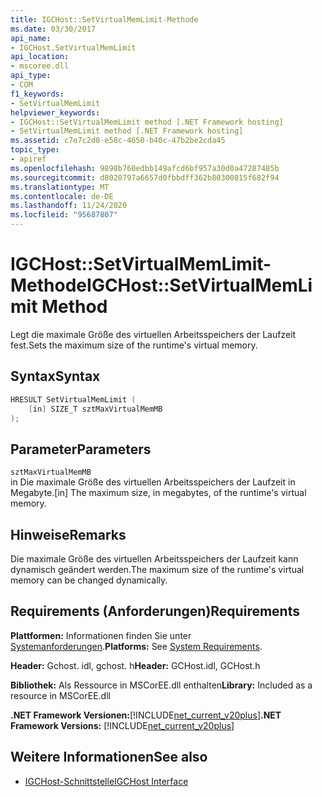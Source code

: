 ```yaml
---
title: IGCHost::SetVirtualMemLimit-Methode
ms.date: 03/30/2017
api_name:
- IGCHost.SetVirtualMemLimit
api_location:
- mscoree.dll
api_type:
- COM
f1_keywords:
- SetVirtualMemLimit
helpviewer_keywords:
- IGCHost::SetVirtualMemLimit method [.NET Framework hosting]
- SetVirtualMemLimit method [.NET Framework hosting]
ms.assetid: c7e7c2d0-e58c-4650-b40c-47b2be2cda45
topic_type:
- apiref
ms.openlocfilehash: 9898b760edbb149afcd6bf957a30d0a47287485b
ms.sourcegitcommit: d8020797a6657d0fbbdff362b80300815f682f94
ms.translationtype: MT
ms.contentlocale: de-DE
ms.lasthandoff: 11/24/2020
ms.locfileid: "95687807"
---
```

# <a name="igchostsetvirtualmemlimit-method"></a><span data-ttu-id="cc98c-102">IGCHost::SetVirtualMemLimit-Methode</span><span class="sxs-lookup"><span data-stu-id="cc98c-102">IGCHost::SetVirtualMemLimit Method</span></span>

<span data-ttu-id="cc98c-103">Legt die maximale Größe des virtuellen Arbeitsspeichers der Laufzeit fest.</span><span class="sxs-lookup"><span data-stu-id="cc98c-103">Sets the maximum size of the runtime's virtual memory.</span></span>  
  
## <a name="syntax"></a><span data-ttu-id="cc98c-104">Syntax</span><span class="sxs-lookup"><span data-stu-id="cc98c-104">Syntax</span></span>  
  
```cpp  
HRESULT SetVirtualMemLimit (  
    [in] SIZE_T sztMaxVirtualMemMB  
);  
```  
  
## <a name="parameters"></a><span data-ttu-id="cc98c-105">Parameter</span><span class="sxs-lookup"><span data-stu-id="cc98c-105">Parameters</span></span>  

 `sztMaxVirtualMemMB`  
 <span data-ttu-id="cc98c-106">in Die maximale Größe des virtuellen Arbeitsspeichers der Laufzeit in Megabyte.</span><span class="sxs-lookup"><span data-stu-id="cc98c-106">[in] The maximum size, in megabytes, of the runtime's virtual memory.</span></span>  
  
## <a name="remarks"></a><span data-ttu-id="cc98c-107">Hinweise</span><span class="sxs-lookup"><span data-stu-id="cc98c-107">Remarks</span></span>  

 <span data-ttu-id="cc98c-108">Die maximale Größe des virtuellen Arbeitsspeichers der Laufzeit kann dynamisch geändert werden.</span><span class="sxs-lookup"><span data-stu-id="cc98c-108">The maximum size of the runtime's virtual memory can be changed dynamically.</span></span>  
  
## <a name="requirements"></a><span data-ttu-id="cc98c-109">Requirements (Anforderungen)</span><span class="sxs-lookup"><span data-stu-id="cc98c-109">Requirements</span></span>  

 <span data-ttu-id="cc98c-110">**Plattformen:** Informationen finden Sie unter [Systemanforderungen](../../get-started/system-requirements.md).</span><span class="sxs-lookup"><span data-stu-id="cc98c-110">**Platforms:** See [System Requirements](../../get-started/system-requirements.md).</span></span>  
  
 <span data-ttu-id="cc98c-111">**Header:** Gchost. idl, gchost. h</span><span class="sxs-lookup"><span data-stu-id="cc98c-111">**Header:** GCHost.idl, GCHost.h</span></span>  
  
 <span data-ttu-id="cc98c-112">**Bibliothek:** Als Ressource in MSCorEE.dll enthalten</span><span class="sxs-lookup"><span data-stu-id="cc98c-112">**Library:** Included as a resource in MSCorEE.dll</span></span>  
  
 <span data-ttu-id="cc98c-113">**.NET Framework Versionen:**[!INCLUDE[net_current_v20plus](../../../../includes/net-current-v20plus-md.md)]</span><span class="sxs-lookup"><span data-stu-id="cc98c-113">**.NET Framework Versions:** [!INCLUDE[net_current_v20plus](../../../../includes/net-current-v20plus-md.md)]</span></span>  
  
## <a name="see-also"></a><span data-ttu-id="cc98c-114">Weitere Informationen</span><span class="sxs-lookup"><span data-stu-id="cc98c-114">See also</span></span>

- [<span data-ttu-id="cc98c-115">IGCHost-Schnittstelle</span><span class="sxs-lookup"><span data-stu-id="cc98c-115">IGCHost Interface</span></span>](igchost-interface.md)
